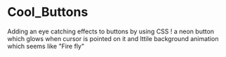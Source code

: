 # Cool_Buttons
Adding an eye catching effects to buttons by using CSS !
a neon button which glows when cursor is pointed on it and lttile background animation
which seems like "Fire fly"
